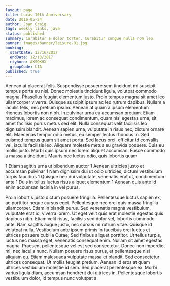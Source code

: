 ```yaml
---
layout: page
title: Lucas 10th Anniversary
date: 2016-05-24
author: Joan Craig
tags: weekly links, java
status: published
summary: Curabitur a dolor tortor. Curabitur congue nulla non leo.
banner: images/banner/leisure-01.jpg
booking:
  startDate: 12/16/2017
  endDate: 12/18/2017
  ctyhocn: AXSOKHX
  groupCode: L1A
published: true
---
```

Aenean at placerat felis. Suspendisse posuere sem tincidunt mi suscipit tempus porta eu nisl. Donec molestie tincidunt ligula, volutpat commodo magna. Phasellus feugiat elementum justo. Proin tempus magna sit amet leo ullamcorper viverra. Quisque suscipit ipsum ac leo rutrum dapibus. Nullam a iaculis felis, nec pretium ipsum.
Aenean at quam a ipsum elementum rhoncus lobortis non nibh. In pulvinar urna eu accumsan pretium. Etiam maximus, lorem ac consequat condimentum, quam nisl egestas urna, sit amet facilisis purus metus sed elit. Nulla consequat velit facilisis leo dignissim blandit. Aenean sapien urna, vulputate in risus nec, dictum ornare elit. Maecenas tempor odio metus, eu semper lectus rhoncus in. Sed euismod tempus quam sit amet porta. Sed lacus orci, efficitur id convallis vel, iaculis facilisis leo. Aliquam molestie metus eu gravida posuere. Duis eu mollis justo. Morbi quis ipsum nec lorem aliquet accumsan. Fusce commodo a massa a tincidunt. Mauris nec luctus odio, quis lobortis quam.

1 Etiam sagittis urna ut bibendum auctor
1 Aenean ultricies justo et accumsan pulvinar
1 Nam dignissim dui ut odio ultricies, dictum vestibulum turpis faucibus
1 Quisque nec dui vulputate, venenatis erat ut, condimentum ante
1 Duis in tellus luctus risus aliquet elementum
1 Aenean quis ante id enim accumsan lacinia in vel purus.

Proin lobortis justo dictum posuere fringilla. Pellentesque luctus sapien ex, ac porttitor neque cursus eget. Pellentesque nec orci quis massa fringilla ullamcorper. Etiam in blandit purus. Sed venenatis magna vestibulum, vulputate erat id, viverra lorem. Ut eget velit quis erat molestie egestas quis dapibus nibh. Etiam velit risus, facilisis sed dolor vel, lobortis commodo ante.
Nam sagittis augue justo, nec cursus mi rutrum vitae. Quisque id volutpat nulla. Vestibulum ante ipsum primis in faucibus orci luctus et ultrices posuere cubilia Curae; Sed finibus aliquet porttitor. Ut tellus turpis, luctus nec massa eget, venenatis consequat enim. Nullam sit amet egestas magna. Praesent pellentesque vel est sed consectetur. Donec non imperdiet mi, nec iaculis nunc. Nullam posuere risus purus, et pellentesque nisi aliquam eu. Etiam malesuada vulputate massa et blandit. Sed consectetur ultrices consequat. Ut mollis feugiat pretium. Aenean id eros at quam ultrices vestibulum molestie id sem. Sed placerat pellentesque ex. Morbi varius ligula diam, accumsan hendrerit dui ultrices in. Pellentesque lobortis vestibulum dolor, id tempus nunc volutpat a.
